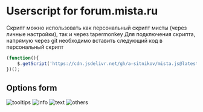 ﻿# Userscript for forum.mista.ru

Скрипт можно использовать как персональный скрипт мисты (через личные настройки), так и через tapermonkey
Для подключения скрипта, напрямую через git необходимо вставить следующий код в персональный скрипт
```js
(function(){
    $.getScript('https://cdn.jsdelivr.net/gh/a-sitnikov/mista.js@latest/user.js');
})();
```
## Options form

![tooltips](https://github.com/a-sitnikov/mista.js/raw/master/pics/tooltips.png)
![info](https://github.com/a-sitnikov/mista.js/raw/master/pics/info.png)
![text](https://github.com/a-sitnikov/mista.js/raw/master/pics/text.png)
![others](https://github.com/a-sitnikov/mista.js/raw/master/pics/others.png)
